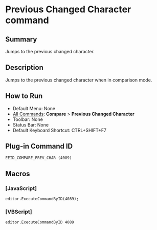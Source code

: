 # Previous Changed Character command

## Summary

Jumps to the previous changed character.

## Description

Jumps to the previous changed character when in comparison mode.

## How to Run

- Default Menu: None
- [All Commands](../tools/all_commands): **Compare** \> **Previous Changed Character**
- Toolbar: None
- Status Bar: None
- Default Keyboard Shortcut: CTRL+SHIFT+F7

## Plug-in Command ID

```
EEID_COMPARE_PREV_CHAR (4089)```

## Macros

### \[JavaScript\]

```
editor.ExecuteCommandByID(4089);
```

### \[VBScript\]

```
editor.ExecuteCommandByID 4089
```
